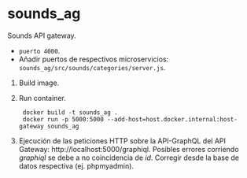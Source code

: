 # sounds_ag
Sounds API gateway.
* `puerto 4000`.
* Añadir puertos de respectivos microservicios: `sounds_ag/src/sounds/categories/server.js`.

1. Build image.
2. Run container.

        docker build -t sounds_ag .
        docker run -p 5000:5000 --add-host=host.docker.internal:host-gateway sounds_ag

3. Ejecución de las peticiones HTTP sobre la API-GraphQL del API Gateway: http://localhost:5000/graphiql. Posibles errores corriendo _graphiql_ se debe a no coincidencia de _id_. Corregir desde la base de datos respectiva (ej. phpmyadmin).

